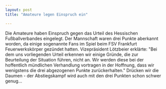```yaml
---
layout: post
title: "Amateure legen Einspruch ein"

---
```


Die Amateure haben Einspruch gegen das Urteil des Hessischen Fußballverbandes eingelegt. Der Mannschaft waren drei Punkte aberkannt worden, da einige sogenannte Fans im Spiel beim FSV Frankfurt Feuerwerkskörper gezündet hatten. Vizepräsident Lötzbeier erklärte: "Bei dem uns vorliegenden Urteil erkennen wir einige Gründe, die zur Beurteilung der Situation führen, nicht an. Wir werden diese bei der hoffentlich mündlichen Verhandlung vortragen in der Hoffnung, dass wir wenigstens die drei abgezogenen Punkte zurückerhalten." Drücken wir die Daumen - der Abstiegskampf wird auch mit den drei Punkten schon schwer genug...


